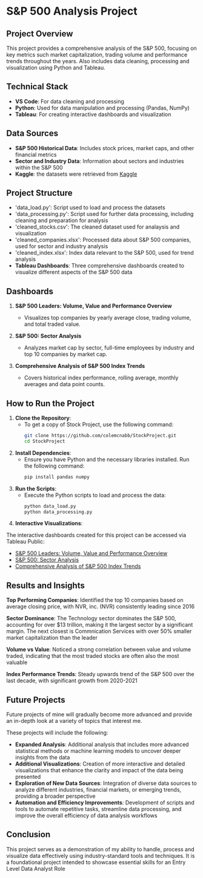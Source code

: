 # S&P 500 Analysis Project

## Project Overview

This project provides a comprehensive analysis of the S&P 500, focusing on key metrics such market capitalization, trading volume and performance trends throughout the years. Also includes data cleaning, processing and visualization using Python and Tableau.

## Technical Stack

- **VS Code**: For data cleaning and processing
- **Python**: Used for data manipulation and processing (Pandas, NumPy)
- **Tableau**: For creating interactive dashboards and visualization

## Data Sources

- **S&P 500 Historical Data**: Includes stock prices, market caps, and other financial metrics
- **Sector and Industry Data**: Information about sectors and industries within the S&P 500
- **Kaggle**: the datasets were retrieved from [Kaggle](https://www.kaggle.com/datasets/andrewmvd/sp-500-stocks)

## Project Structure

- 'data_load.py': Script used to load and process the datasets
- 'data_processing.py': Script used for further data processing, including cleaning and preparation for analysis
- 'cleaned_stocks.csv': The cleaned dataset used for analaysis and visualization
- 'cleaned_companies.xlsx': Processed data about S&P 500 companies, used for sector and industry analysis
- 'cleaned_index.xlsx': Index data relevant to the S&P 500, used for trend analysis
- **Tableau Dashboards**: Three comprehensive dashboards created to visualize different aspects of the S&P 500 data

## Dashboards

1. **S&P 500 Leaders: Volume, Value and Performance Overview**
   - Visualizes top companies by yearly average close, trading volume, and total traded value.
  
2. **S&P 500: Sector Analysis**
   - Analyzes market cap by sector, full-time employees by industry and top 10 companies by market cap.
  
3. **Comprehensive Analysis of S&P 500 Index Trends**
   - Covers historical index performance, rolling average, monthly averages and data point counts.
  
## How to Run the Project

1. **Clone the Repository**:
   - To get a copy of Stock Project, use the following command:
     ```bash
     git clone https://github.com/colemcnabb/StockProject.git
     cd StockProject

2. **Install Dependencies**:
   - Ensure you have Python and the necessary libraries installed. Run the following command:
     ```bash
     pip install pandas numpy

3. **Run the Scripts**:
   - Execute the Python scripts to load and process the data:
     ```bash
     python data_load.py
     python data_processing.py

4. **Interactive Visualizations**:

The interactive dashboards created for this project can be accessed via Tableau Public:

   - [S&P 500 Leaders: Volume, Value and Performance Overview](https://public.tableau.com/views/StockProjectLeadersOverview/SP500LeadersVolumeValueandPerformanceOverview?:language=en-US&publish=yes&:sid=&:redirect=auth&:display_count=n&:origin=viz_share_link)
   - [S&P 500: Sector Analysis](https://public.tableau.com/shared/26Q2SZCQX?:display_count=n&:origin=viz_share_link)
   - [Comprehensive Analysis of S&P 500 Index Trends](https://public.tableau.com/views/StockProjectIndexTrends/ComprehensiveAnalysisofSP500IndexTrends?:language=en-US&publish=yes&:sid=&:redirect=auth&:display_count=n&:origin=viz_share_link)
  
## Results and Insights

**Top Performing Companies**: Identified the top 10 companies based on average closing price, with NVR, inc. (NVR) consistently leading since 2016

**Sector Dominance**: The Technology sector dominates the S&P 500, accounting for over $13 trillion, making it the largest sector by a significant margin.  The next closest is Commnication Services with over 50% smaller market capitalization than the leader

**Volume vs Value**: Noticed a strong correlation between value and volume traded, indicating that the most traded stocks are often also the most valuable

**Index Performance Trends**: Steady upwards trend of the S&P 500 over the last decade, with significant growth from 2020-2021




## Future Projects

Future projects of mine will gradually become more advanced and provide an in-depth look at a variety of topics that interest me.  

These projects will include the following: 

- **Expanded Analysis**: Additional analysis that includes more advanced statistical methods or machine learning models to uncover deeper insights from the data
- **Additional Visualizations**: Creation of more interactive and detailed visualizations that enhance the clarity and impact of the data being presented
- **Exploration of New Data Sources**: Integration of diverse data sources to analyze different industries, financial markets, or emerging trends, providing a broader perspective
- **Automation and Efficiency Improvements**: Development of scripts and tools to automate repetitive tasks, streamline data processing, and improve the overall efficiency of data analysis workflows

## Conclusion

This project serves as a demonstration of my ability to handle, process and visualize data effectively using industry-standard tools and techniques. It is a foundational project intended to showcase essential skills for an Entry Level Data Analyst Role
